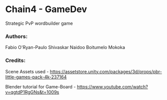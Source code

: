 # Chain4 - GameDev
 Strategic PvP wordbuilder game

 ### Authors: 
 Fabio O'Ryan-Paulo 
 Shivaskar Naidoo
 Boitumelo Mokoka 



### Credits:

Scene Assets used - https://assetstore.unity.com/packages/3d/props/pbr-little-games-pack-4k-237164 

Blender tutorial for Game-Board - https://www.youtube.com/watch?v=qgtdP1RgGNs&t=1009s
